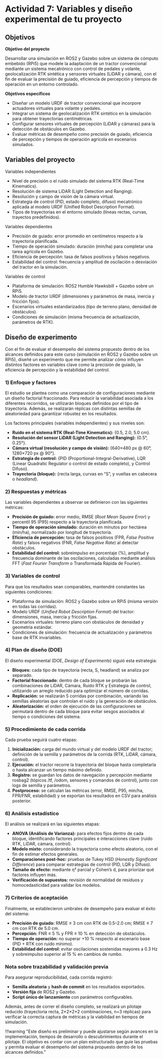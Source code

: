 # **Actividad 7:** Variables y diseño experimental de tu proyecto

## Objetivos

**Objetivo del proyecto**

Desarrollar una simulación en ROS2 y Gazebo sobre un sistema de cómputo embebido (RPi5) que modele la adaptación de un tractor convencional mediante un sistema mecatrónico con control de pedales y volante, geolocalización RTK sintética y sensores virtuales (LiDAR y cámara), con el fin de evaluar la precisión de guiado, eficiencia de percepción y tiempos de operación en un entorno controlado.

**Objetivos específicos**

- Diseñar un modelo URDF de tractor convencional que incorpore actuadores virtuales para volante y pedales.
- Integrar un sistema de geolocalización RTK sintético en la simulación para obtener trayectorias centimétricas.
- Configurar sensores virtuales de percepción (LiDAR y cámaras) para la detección de obstáculos en Gazebo.
- Evaluar métricas de desempeño como precisión de guiado, eficiencia de percepción y tiempos de operación agrícola en escenarios simulados.

## **Variables del proyecto**

Variables independientes


- Nivel de precisión o el ruido simulado del sistema RTK (Real-Time Kinematics).
- Resolución de sistema LiDAR (Light Detection and Ranging).
- Resolución y campo de visión de la cámara virtual.
- Estrategia de control (PID, estado completo, difuso) mecatrónico aplicada al modelo URDF (Unified Robot Description Format).
- Tipos de trayectorias en el entorno simulado (líneas rectas, curvas, trayectos predefinidos).

Variables dependientes


- Precisión de guiado: error promedio en centímetros respecto a la trayectoria planificada.
- Tiempo de operación simulado: duración (min/ha) para completar una tarea agrícola en Gazebo.
- Eficiencia de percepción: tasa de falsos positivos y falsos negativos.
- Estabilidad del control: frecuencia y amplitud de oscilación o desviación del tractor en la simulación.

Variables de control


- Plataforma de simulación: ROS2 Humble Hawksbill + Gazebo sobre un RPi5.
- Modelo de tractor URDF (dimensiones y parámetros de masa, inercia y fricción fijos).
- Escenarios virtuales estandarizados (tipo de terreno plano, densidad de obstáculos).
- Condiciones de simulación (misma frecuencia de actualización, parámetros de RTK).


## Diseño de experimento

Con el fin de evaluar el desempeño del sistema propuesto dentro de los alcances definidos para este curso (simulación en ROS2 y Gazebo sobre un RPi5), diseñé un experimento que me permite analizar cómo influyen distintos factores en variables clave como la precisión de guiado, la eficiencia de percepción y la estabilidad del control.

### 1) Enfoque y factores

El estudio se plantea como una comparación de configuraciones mediante un diseño factorial fraccionado. Para reducir la variabilidad asociada a los diferentes recorridos, se utilizarán bloques definidos por el tipo de trayectoria. Además, se realizarán réplicas con distintas semillas de aleatoriedad para garantizar robustez en los resultados.

Los factores principales (variables independientes) y sus niveles son:

* **Ruido en el sistema RTK (Real-Time Kinematics):** {0.5, 2.0, 5.0 cm}.
* **Resolución del sensor LiDAR (Light Detection and Ranging):** {0.5°, 0.25°}.
* **Cámara virtual (resolución y campo de visión):** {640×480 px @ 60°, 1280×720 px @ 90°}.
* **Estrategia de control:** {PID (Proportional-Integral-Derivative), LQR (Linear Quadratic Regulator o control de estado completo), y Control Difuso}.
* **Trayectoria (bloque):** {recta larga, curvas en “S”, y vueltas en cabecera o *headland*}.

### 2) Respuestas y métricas

Las variables dependientes a observar se definieron con las siguientes métricas:

* **Precisión de guiado:** error medio, RMSE (*Root Mean Square Error*) y percentil 95 (P95) respecto a la trayectoria planificada.
* **Tiempo de operación simulado:** duración en minutos por hectárea (min/ha), normalizado por longitud de trayectoria.
* **Eficiencia de percepción:** tasa de falsos positivos (FPR, *False Positive Rate*) y falsos negativos (FNR, *False Negative Rate*) al detectar obstáculos.
* **Estabilidad del control:** sobreimpulso en porcentaje (%), amplitud y frecuencia dominante de las oscilaciones, calculadas mediante análisis FFT (*Fast Fourier Transform* o Transformada Rápida de Fourier).

### 3) Variables de control

Para que los resultados sean comparables, mantendré constantes las siguientes condiciones:

* Plataforma de simulación: ROS2 y Gazebo sobre un RPi5 (misma versión en todas las corridas).
* Modelo URDF (*Unified Robot Description Format*) del tractor: dimensiones, masa, inercia y fricción fijas.
* Escenarios virtuales: terreno plano con obstáculos de densidad y geometría estándar.
* Condiciones de simulación: frecuencia de actualización y parámetros base de RTK invariables.

### 4) Plan de diseño (DOE)

El diseño experimental (DOE, *Design of Experiments*) siguió esta estrategia:

* **Bloques:** cada tipo de trayectoria (recta, S, headland) se analiza por separado.
* **Factorial fraccionado:** dentro de cada bloque se probarán las combinaciones de LiDAR, Cámara, Ruido RTK y Estrategia de control, utilizando un arreglo reducido para optimizar el número de corridas.
* **Replicación:** se realizarán 5 corridas por combinación, variando las semillas aleatorias que controlan el ruido y la generación de obstáculos.
* **Aleatorización:** el orden de ejecución de las configuraciones se permutará dentro de cada bloque para evitar sesgos asociados al tiempo o condiciones del sistema.

### 5) Procedimiento de cada corrida

Cada prueba seguirá cuatro etapas:

1. **Inicialización:** carga del mundo virtual y del modelo URDF del tractor; definición de la semilla y parámetros de la corrida (RTK, LiDAR, cámara, control).
2. **Ejecución:** el tractor recorre la trayectoria del bloque hasta completarla o hasta alcanzar un tiempo máximo definido.
3. **Registro:** se guardan los datos de navegación y percepción mediante rosbag2 (tópicos /tf, /odom, sensores y comandos de control), junto con logs de semilla y parámetros.
4. **Postproceso:** se calculan las métricas (error, RMSE, P95, min/ha, FPR/FNR, estabilidad) y se exportan los resultados en CSV para análisis posterior.

### 6) Análisis estadístico

El análisis se realizará en las siguientes etapas:

* **ANOVA (Análisis de Varianza):** para efectos fijos dentro de cada bloque, identificando factores principales e interacciones clave (ruido RTK, LiDAR, cámara, control).
* **Modelo mixto:** considerando la trayectoria como efecto aleatorio, con el fin de estimar efectos generales.
* **Comparaciones post-hoc:** pruebas de Tukey HSD (*Honestly Significant Difference*) para comparar estrategias de control (PID, LQR y Difuso).
* **Tamaño de efecto:** mediante η² parcial y Cohen’s d, para priorizar qué factores influyen más.
* **Verificación de supuestos:** revisión de normalidad de residuos y homocedasticidad para validar los modelos.

### 7) Criterios de aceptación

Finalmente, se establecieron umbrales de desempeño para evaluar el éxito del sistema:

* **Precisión de guiado:** RMSE ≤ 3 cm con RTK de 0.5–2.0 cm; RMSE ≤ 7 cm con RTK de 5.0 cm.
* **Percepción:** FNR ≤ 5 % y FPR ≤ 10 % en detección de obstáculos.
* **Tiempo de operación:** no superar +10 % respecto al escenario base (PID + RTK con ruido mínimo).
* **Estabilidad del control:** evitar oscilaciones sostenidas mayores a 0.3 Hz y sobreimpulso superior al 15 % en cambios de rumbo.

### Nota sobre trazabilidad y validación previa

Para asegurar reproducibilidad, cada corrida registró:

* **Semilla aleatoria** y **hash de commit** en los resultados exportados.
* **Versión fija** de ROS2 y Gazebo.
* **Script único de lanzamiento** con parámetros configurables.

Además, antes de correr el diseño completo, se realizará un pilotaje reducido (trayectoria recta, 2×2×2×2 combinaciones, n=3 réplicas) para verificar la correcta captura de métricas y la viabilidad en tiempos de simulación.

!!!warning "Este diseño es preliminar y puede ajustarse según avances en la implementación, tiempos de desarrollo o descubrimientos durante el pilotaje. El objetivo es contar con un plan estructurado que guíe las pruebas y permita evaluar el desempeño del sistema propuesto dentro de los alcances definidos."
